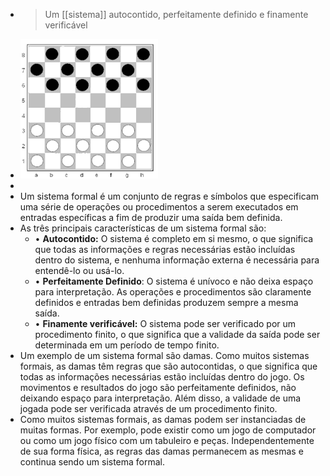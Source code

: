 ---
---

- > Um [[sistema]] autocontido, perfeitamente definido e finamente verificável
- ![chess-svg.gif](../assets/chess-svg_1675291484967_0.gif)
-
- Um sistema formal é um conjunto de regras e símbolos que especificam uma série de operações ou procedimentos a serem executados em entradas específicas a fim de produzir uma saída bem definida.
- As três principais características de um sistema formal são:
	- • **Autocontido:** O sistema é completo em si mesmo, o que significa que todas as informações e regras necessárias estão incluídas dentro do sistema, e nenhuma informação externa é necessária para entendê-lo ou usá-lo.
	- • **Perfeitamente Definido**: O sistema é unívoco e não deixa espaço para interpretação. As operações e procedimentos são claramente definidos e entradas bem definidas produzem sempre a mesma saída.
	- •  **Finamente verificável:** O sistema pode ser verificado por um procedimento finito, o que significa que a validade da saída pode ser determinada em um período de tempo finito.
- Um exemplo de um sistema formal são damas. Como muitos sistemas formais, as damas têm regras que são autocontidas, o que significa que todas as informações necessárias estão incluídas dentro do jogo. Os movimentos e resultados do jogo são perfeitamente definidos, não deixando espaço para interpretação. Além disso, a validade de uma jogada pode ser verificada através de um procedimento finito.
- Como muitos sistemas formais, as damas podem ser instanciadas de muitas formas. Por exemplo, pode existir como um jogo de computador ou como um jogo físico com um tabuleiro e peças. Independentemente de sua forma física, as regras das damas permanecem as mesmas e continua sendo um sistema formal.